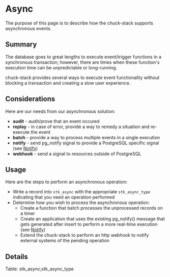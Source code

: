 # Async

The purpose of this page is to describe how the chuck-stack supports asynchronous events. 

## Summary

The database goes to great lengths to execute event/trigger functions in a synchronous transaction; however, there are times when these function's execution time can be unpredictable or long-running. 

chuck-stack provides several ways to execute event functionality without blocking a transaction and creating a slow user experience.

## Considerations

Here are our needs from our asynchronous solution:

- **audit** - audit/prove that an event occured
- **replay** - in case of error, provide a way to remedy a situation and re-execute the event
- **batch** - provide a way to process multiple events in a single execution
- **notify** - send pg_notify signal to provide a PostgreSQL specific signal (see [Notify](./notify.md))
- **webhook** - send a signal to resources outside of PostgreSQL

## Usage

Here are the steps to perform an asynchronous operation:

- Write a record into `stk_async` with the appropriate `stk_async_type` indicating that you need an operation performed
- Determine how you wish to process the asynchronous operation:
  - Create a function that batch processes the unprocessed records on a timer
  - Create an application that uses the existing pg_notify() message that gets generated after insert to perform a more real-time execution (see [Notify](./notify.md))
  - Extend the chuck-stack to perform an http webhook to notify external systems of the pending operation

## Details

Table: stk_async;stk_async_type
